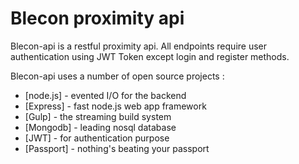# Blecon proximity api

Blecon-api is a restful proximity api. All endpoints require user authentication using JWT Token except login and register methods.

Blecon-api uses a number of open source projects :
* [node.js] - evented I/O for the backend
* [Express] - fast node.js web app framework
* [Gulp] - the streaming build system
* [Mongodb] - leading nosql database
* [JWT] - for authentication purpose
* [Passport] - nothing's beating your passport
